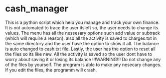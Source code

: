 ﻿# cash_manager
This is a python script which help you manage and track your own finance. It is not automated to trace the user itsleft so, the user needs to change its values. 
The menu has all the nessesary options such add value or subtrack (which will require a reason). also all the activity is saved to charges.txt in the same directory and the user have the option to show it all.
The balance is auto changed to cash.txt file. Lastly, the user has the option to reset all the files so its like new. All the activity is saved so the user dont have to worry about saving it or losing its balance
!!!WARNING!!!
Do not change any of the files by yourself. The program is able to make any nesecary changes. If you edit the files, the programm will crash. 
